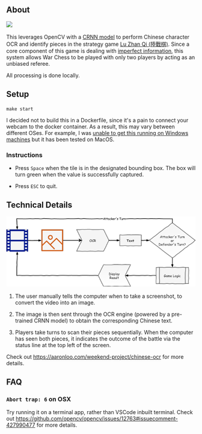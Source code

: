## About

![](docs/recording.gif)

This leverages OpenCV with a [CRNN model](https://github.com/qjadud1994/CRNN-Keras#crnn) to perform
Chinese character OCR and identify pieces in the strategy game
[Lu Zhan Qi (陸戰棋)](https://www.ymimports.com/pages/how-to-play-luzhanqi). Since a core component
of this game is dealing with
[imperfect information](https://policonomics.com/lp-information-economics1-perfect-imperfect-information/),
this system allows War Chess to be played with only two players by acting as an unbiased referee.

All processing is done locally.

## Setup

```
make start
```

I decided not to build this in a Dockerfile, since it's a pain to connect your webcam to the
docker container. As a result, this may vary between different OSes. For example, I was [unable
to get this running on Windows machines](https://answers.opencv.org/question/222848/help-for-videoio-error/?answer=222854#post-id-222854) but it has been tested on MacOS.

### Instructions

- Press `Space` when the tile is in the designated bounding box.
  The box will turn green when the value is successfully captured.

- Press `ESC` to quit.

## Technical Details

![](docs/system-diagram.png)

1. The user manually tells the computer when to take a screenshot, to convert the video
   into an image.

2. The image is then sent through the OCR engine (powered by a pre-trained CRNN model) to obtain
   the corresponding Chinese text.

3. Players take turns to scan their pieces sequentially. When the computer has seen both pieces,
   it indicates the outcome of the battle via the status line at the top left of the screen.

Check out https://aaronloo.com/weekend-project/chinese-ocr for more details.

## FAQ

### `Abort trap: 6` on OSX

Try running it on a terminal app, rather than VSCode inbuilt terminal.
Check out https://github.com/opencv/opencv/issues/12763#issuecomment-427990477 for more details.
